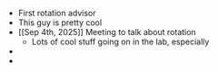- First rotation advisor
- This guy is pretty cool
- [[Sep 4th, 2025]] Meeting to talk about rotation
	- Lots of cool stuff going on in the lab, especially
-
-